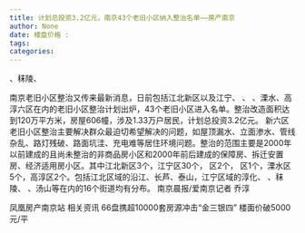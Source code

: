 ```yaml
---
title: 计划总投资3.2亿元，南京43个老旧小区纳入整治名单——房产南京
author: None
date: 楼盘价格 : 
tags: 
categories: 
---
```

、秣陵、
<!-- more -->
南京老旧小区整治又传来最新消息，日前包括江北新区以及江宁、
、
、溧水、高淳六区在内的老旧小区整治计划出炉，43个老旧小区进入名单。整治改造面积达到120万平方米，房屋606幢，涉及1.33万户居民，计划总投资3.2亿元。
新六区老旧小区整治主要解决群众最迫切希望解决的问题，如屋顶漏水、立面渗水、管线杂乱、路灯残破、路面坑洼、充电难等居住环境问题。整治的范围主要是2000年以前建成的且尚未整治的非商品房小区和2000年前后建成的保障房、拆迁安置房、经济适用房小区。其中江北新区3个，江宁区30个，
区2个，
区1个，溧水区5个，高淳区2个。包括江北区域的沿江、长芦、泰山，江宁区域的淳化、
、秣陵、
、汤山等在内的16个街道均有分布。
南京晨报/爱南京记者 乔淳
                        
                        
                        
                        
                                        
                    
                    
                
                    
                    
                    
                
                    
                
凤凰房产南京站
相关资讯
66盘携超10000套房源冲击“金三银四”
楼面价破5000元/平
	                        
	                    
	                        
	                    
